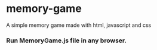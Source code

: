 # memory-game
A simple memory game made with html, javascript and css

### Run MemoryGame.js file in any browser. ###
